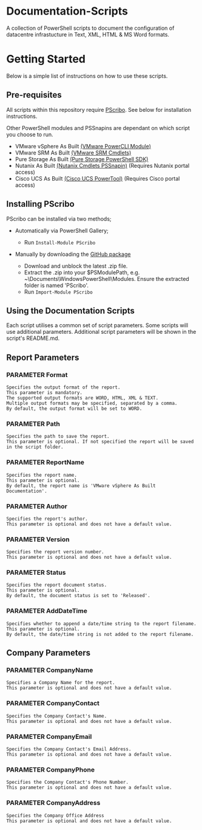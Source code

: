 # Documentation-Scripts

A collection of PowerShell scripts to document the configuration of datacentre infrastucture in Text, XML, HTML & MS Word formats.

# Getting Started
Below is a simple list of instructions on how to use these scripts.

## Pre-requisites

All scripts within this repository require [PScribo](https://github.com/iainbrighton/PScribo). See below for installation instructions.

Other PowerShell modules and PSSnapins are dependant on which script you choose to run.

- VMware vSphere As Built [(VMware PowerCLI Module)](https://www.powershellgallery.com/packages/VMware.PowerCLI/10.0.0.7895300)
- VMware SRM As Built [(VMware SRM Cmdlets)](https://github.com/benmeadowcroft/SRM-Cmdlets.git)
- Pure Storage As Built [(Pure Storage PowerShell SDK)](https://www.powershellgallery.com/packages/PureStoragePowerShellSDK/1.7.4.0)
- Nutanix As Built [(Nutanix Cmdlets PSSnapin)](https://portal.nutanix.com) (Requires Nutanix portal access)
- Cisco UCS As Built [(Cisco UCS PowerTool)](https://software.cisco.com/download) (Requires Cisco portal access)

## Installing PScribo
PScribo can be installed via two methods;
- Automatically via PowerShell Gallery;
  - Run ```Install-Module PScribo```

- Manually by downloading the [GitHub package](https://github.com/iainbrighton/PScribo)
  - Download and unblock the latest .zip file.
  - Extract the .zip into your $PSModulePath, e.g. ~\Documents\WindowsPowerShell\Modules.
    Ensure the extracted folder is named 'PScribo'.
  - Run ```Import-Module PScribo```

## Using the Documentation Scripts

Each script utilises a common set of script parameters. Some scripts will use additional parameters. Additional script parameters will be shown in the script's README.md.

## Report Parameters
### PARAMETER Format
    Specifies the output format of the report.
    This parameter is mandatory.
    The supported output formats are WORD, HTML, XML & TEXT.
    Multiple output formats may be specified, separated by a comma.
    By default, the output format will be set to WORD.

### PARAMETER Path
    Specifies the path to save the report.
    This parameter is optional. If not specified the report will be saved in the script folder.
    
### PARAMETER ReportName
    Specifies the report name.
    This parameter is optional.
    By default, the report name is 'VMware vSphere As Built Documentation'. 

### PARAMETER Author
    Specifies the report's author.
    This parameter is optional and does not have a default value.

### PARAMETER Version
    Specifies the report version number.
    This parameter is optional and does not have a default value.

### PARAMETER Status
    Specifies the report document status.
    This parameter is optional.
    By default, the document status is set to 'Released'.

### PARAMETER AddDateTime
    Specifies whether to append a date/time string to the report filename.
    This parameter is optional. 
    By default, the date/time string is not added to the report filename.

## Company Parameters

### PARAMETER CompanyName
    Specifies a Company Name for the report.
    This parameter is optional and does not have a default value.

### PARAMETER CompanyContact
    Specifies the Company Contact's Name.
    This parameter is optional and does not have a default value.

### PARAMETER CompanyEmail
    Specifies the Company Contact's Email Address.
    This parameter is optional and does not have a default value.

### PARAMETER CompanyPhone
    Specifies the Company Contact's Phone Number.
    This parameter is optional and does not have a default value.

### PARAMETER CompanyAddress
    Specifies the Company Office Address
    This parameter is optional and does not have a default value.

